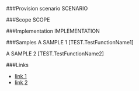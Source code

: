 <!-- M2-TODO -->
<properties
	  pageTitle="SecureStoreApplicationDefinition"
    pageName="SecureStoreApplicationDefinition"
        parentPageId="spmeta2/definitions/sharepoint-foundation"
/>

###Provision scenario
SCENARIO

###Scope
SCOPE

###Implementation
IMPLEMENTATION

###Samples
A SAMPLE 1
[TEST.TestFunctionName1]

A SAMPLE 2
[TEST.TestFunctionName2]

###Links
- [link 1](http://example.com)
- [link 2](http://example.com)